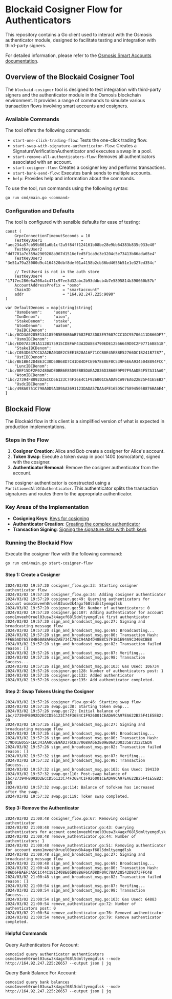 # Blockaid Cosigner Flow for Authenticators

This repository contains a Go client used to interact with the Osmosis authenticator module, designed to facilitate testing and integration with third-party signers.

For detailed information, please refer to the [Osmosis Smart Accounts documentation](https://github.com/osmosis-labs/osmosis/tree/feat/smart-accounts).

## Overview of the Blockaid Cosigner Tool

The `blockaid-cosigner` tool is designed to test integration with third-party signers and the authenticator module in the Osmosis blockchain environment. It provides a range of commands to simulate various transaction flows involving smart accounts and cosigners.

### Available Commands

The tool offers the following commands:

- `start-one-click-trading-flow`: Tests the one-click trading flow.
- `start-swap-with-signature-authenticator-flow`: Creates a SignatureVerificationAuthenticator and executes a swap in a pool.
- `start-remove-all-authenticators-flow`: Removes all authenticators associated with an account.
- `start-cosigner-flow`: Creates a cosigner key and performs transactions.
- `start-bank-send-flow`: Executes bank sends to multiple accounts.
- `help`: Provides help and information about the commands.

To use the tool, run commands using the following syntax:

```bash
go run cmd/main.go <command>
```

### Configuration and Defaults

The tool is configured with sensible defaults for ease of testing:
```
const (
	GrpcConnectionTimeoutSeconds = 10
	TestKeyUser1                 = "aec234a57cb59b801a6b1cf2a5f84ff124161b08be28e9bb64383b835c933e40"
	TestKeyUser2                 = "dd7701a7e359a2969208a967d1516efed5f1ca9c3e3204c5e73413b86ada65e4"
	TestKeyUser3                 = "3e51a79a23000d9c4164520dbf8def01a4158b2cb36bd4655b51e1e327ed354c"

	// TestUser4 is not in the auth store
	TestKeyUser4         = "1717ec286e6a208a4c471c97ee3d32abc2b93ddbcb4b7e5895814b390660b57b"
	AccountAddressPrefix = "osmo"
	ChainID              = "smartaccount"
	addr                 = "164.92.247.225:9090"
)

var DefaultDenoms = map[string]string{
	"OsmoDenom":     "uosmo",
	"IonDenom":      "uion",
	"StakeDenom":    "stake",
	"AtomDenom":     "uatom",
	"DaIBCiDenom":   "ibc/0CD3A0285E1341859B5E86B6AB7682F023D03E97607CCC1DC95706411D866DF7",
	"OsmoIBCDenom":  "ibc/ED07A3391A112B175915CD8FAF43A2DA8E4790EDE12566649D0C2F97716B8518",
	"StakeIBCDenom": "ibc/C053D637CCA2A2BA030E2C5EE1B28A16F71CCB0E45E8BE52766DC1B241B7787",
	"UstIBCDenom":   "ibc/BE1BB42D4BE3C30D50B68D7C41DB4DFCE9678E8EF8C539F6E6A9345048894FCC",
	"LuncIBCDenom":  "ibc/0EF15DF2F02480ADE0BB6E85D9EBB5DAEA2836D3860E9F97F9AADE4F57A31AA0",
	"AtomIBCDenom":  "ibc/27394FB092D2ECCD56123C74F36E4C1F926001CEADA9CA97EA622B25F41E5EB2",
	"UsdcIBCDenom":  "ibc/498A0751C798A0D9A389AA3691123DADA57DAA4FE165D5C75894505B876BA6E4",
}

```

## Blockaid Flow

The Blockaid flow in this client is a simplified version of what is expected in production implementations.

### Steps in the Flow

1. **Cosigner Creation**: Alice and Bob create a cosigner for Alice's account.
2. **Token Swap**: Execute a token swap in pool 1400 (osmo/atom), signed with the cosigner.
3. **Authenticator Removal**: Remove the cosigner authenticator from the account.

The cosigner authenticator is constructed using a `PartitionedAllOfAuthenticator`. This authenticator splits the transaction signatures and routes them to the appropriate authenticator.

### Key Areas of the Implementation

- **Cosigning Keys**: [Keys for cosigning](https://github.com/PaddyMc/blockaid-cosigner/blob/main/cmd/seed/cosigner_flow.go#L27-L30)
- **Authenticator Creation**: [Creating the complex authenticator](https://github.com/PaddyMc/blockaid-cosigner/blob/main/pkg/authenticator/cosigner.go#L52-L114)
- **Transaction Signing**: [Signing the signature data with both keys](https://github.com/PaddyMc/blockaid-cosigner/blob/main/pkg/key/sign_transaction.go#L129-L159)

### Running the Blockaid Flow

Execute the cosigner flow with the following command:

```bash
go run cmd/main.go start-cosigner-flow
```

#### Step 1: Create a Cosigner
```
2024/03/02 19:57:20 cosigner_flow.go:33: Starting cosigner authenticator flow
2024/03/02 19:57:20 cosigner_flow.go:34: Adding cosigner authenticator
2024/03/02 19:57:20 cosigner.go:49: Querying authenticators for account osmo1mveeh0ruel03usw3k4agxf68l5dmltyemgdlsk
2024/03/02 19:57:20 cosigner.go:50: Number of authenticators: 0
2024/03/02 19:57:20 cosigner.go:107: Adding authenticator for account osmo1mveeh0ruel03usw3k4agxf68l5dmltyemgdlsk first authenticator
2024/03/02 19:57:20 sign_and_broadcast_msg.go:27: Signing and broadcasting message flow
2024/03/02 19:57:20 sign_and_broadcast_msg.go:69: Broadcasting...
2024/03/02 19:57:20 sign_and_broadcast_msg.go:80: Transaction Hash: FF6B5AD7657B4B60A8AFBB2AE734178EC94AD4D48B8C57F1B1E94A9C340BCBB8
2024/03/02 19:57:20 sign_and_broadcast_msg.go:82: Transaction failed reason: []
2024/03/02 19:57:26 sign_and_broadcast_msg.go:87: Verifing...
2024/03/02 19:57:26 sign_and_broadcast_msg.go:98: Transaction Success...
2024/03/02 19:57:26 sign_and_broadcast_msg.go:103: Gas Used: 106734
2024/03/02 19:57:26 cosigner.go:128: Number of authenticators post: 1
2024/03/02 19:57:26 cosigner.go:132: Added authenticator
2024/03/02 19:57:26 cosigner.go:135: Add authenticator completed.
```

#### Step 2: Swap Tokens Using the Cosigner
```
2024/03/02 19:57:26 cosigner_flow.go:46: Starting swap flow
2024/03/02 19:57:26 swap.go:38: Starting token swap...
2024/03/02 19:57:26 swap.go:72: Initial balance of ibc/27394FB092D2ECCD56123C74F36E4C1F926001CEADA9CA97EA622B25F41E5EB2: 90
2024/03/02 19:57:26 sign_and_broadcast_msg.go:27: Signing and broadcasting message flow
2024/03/02 19:57:26 sign_and_broadcast_msg.go:69: Broadcasting...
2024/03/02 19:57:26 sign_and_broadcast_msg.go:80: Transaction Hash: C79D01E055F1EC343AA0C8E9AD376CB37068AA663E09E06A3D0335B73122CEDA
2024/03/02 19:57:26 sign_and_broadcast_msg.go:82: Transaction failed reason: []
2024/03/02 19:57:32 sign_and_broadcast_msg.go:87: Verifing...
2024/03/02 19:57:32 sign_and_broadcast_msg.go:98: Transaction Success...
2024/03/02 19:57:32 sign_and_broadcast_msg.go:103: Gas Used: 194130
2024/03/02 19:57:32 swap.go:110: Post-swap balance of ibc/27394FB092D2ECCD56123C74F36E4C1F926001CEADA9CA97EA622B25F41E5EB2: 105
2024/03/02 19:57:32 swap.go:114: Balance of toToken has increased after the swap.
2024/03/02 19:57:32 swap.go:119: Token swap completed.
```

#### Step 3: Remove the Authenticator
```
2024/03/02 21:00:48 cosigner_flow.go:67: Removing cosigner authenticator
2024/03/02 21:00:48 remove_authenticator.go:43: Querying authenticators for account osmo1mveeh0ruel03usw3k4agxf68l5dmltyemgdlsk
2024/03/02 21:00:48 remove_authenticator.go:44: Number of authenticators: 1
2024/03/02 21:00:48 remove_authenticator.go:51: Removing authenticator for account osmo1mveeh0ruel03usw3k4agxf68l5dmltyemgdlsk
2024/03/02 21:00:48 sign_and_broadcast_msg.go:27: Signing and broadcasting message flow
2024/03/02 21:00:48 sign_and_broadcast_msg.go:69: Broadcasting...
2024/03/02 21:00:48 sign_and_broadcast_msg.go:80: Transaction Hash: F86D6FBAEF3A5C1C44C1812408E05B08B6F6CA08DF0AC78AA28542D9373FFC4B
2024/03/02 21:00:48 sign_and_broadcast_msg.go:82: Transaction failed reason: []
2024/03/02 21:00:54 sign_and_broadcast_msg.go:87: Verifing...
2024/03/02 21:00:54 sign_and_broadcast_msg.go:98: Transaction Success...
2024/03/02 21:00:54 sign_and_broadcast_msg.go:103: Gas Used: 64883
2024/03/02 21:00:54 remove_authenticator.go:72: Number of authenticators post: 0
2024/03/02 21:00:54 remove_authenticator.go:76: Removed authenticator
2024/03/02 21:00:54 remove_authenticator.go:79: Remove authenticator completed.
```

#### Helpful Commands

Query Authenticators For Account:
```
osmosisd query authenticator authenticators osmo1mveeh0ruel03usw3k4agxf68l5dmltyemgdlsk --node http://164.92.247.225:26657 --output json | jq
```

Query Bank Balance For Account: 
```
osmosisd query bank balances osmo1mveeh0ruel03usw3k4agxf68l5dmltyemgdlsk --node http://164.92.247.225:26657 --output json | jq
```
